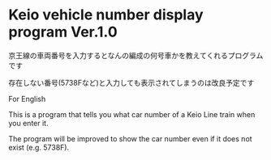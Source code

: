 # Keio vehicle number display program Ver.1.0
京王線の車両番号を入力するとなんの編成の何号車かを教えてくれるプログラムです

存在しない番号(5738Fなど)と入力しても表示されてしまうのは改良予定です

For English 

This is a program that tells you what car number of a Keio Line train when you enter it.

The program will be improved to show the car number even if it does not exist (e.g. 5738F).
